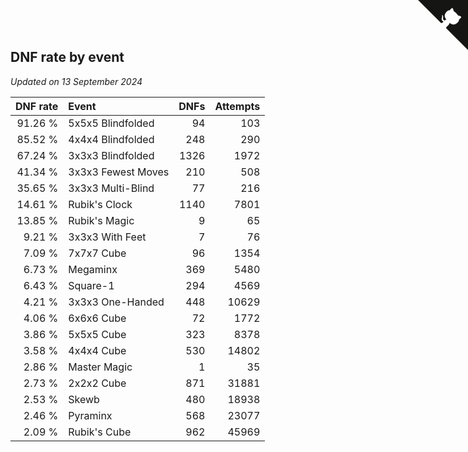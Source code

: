 ## DNF rate by event

*Updated on 13 September 2024*

| DNF rate | Event | DNFs | Attempts |
| ---: | :--- | ---: | ---: |
| 91.26 % | 5x5x5 Blindfolded | 94 | 103 |
| 85.52 % | 4x4x4 Blindfolded | 248 | 290 |
| 67.24 % | 3x3x3 Blindfolded | 1326 | 1972 |
| 41.34 % | 3x3x3 Fewest Moves | 210 | 508 |
| 35.65 % | 3x3x3 Multi-Blind | 77 | 216 |
| 14.61 % | Rubik's Clock | 1140 | 7801 |
| 13.85 % | Rubik's Magic | 9 | 65 |
| 9.21 % | 3x3x3 With Feet | 7 | 76 |
| 7.09 % | 7x7x7 Cube | 96 | 1354 |
| 6.73 % | Megaminx | 369 | 5480 |
| 6.43 % | Square-1 | 294 | 4569 |
| 4.21 % | 3x3x3 One-Handed | 448 | 10629 |
| 4.06 % | 6x6x6 Cube | 72 | 1772 |
| 3.86 % | 5x5x5 Cube | 323 | 8378 |
| 3.58 % | 4x4x4 Cube | 530 | 14802 |
| 2.86 % | Master Magic | 1 | 35 |
| 2.73 % | 2x2x2 Cube | 871 | 31881 |
| 2.53 % | Skewb | 480 | 18938 |
| 2.46 % | Pyraminx | 568 | 23077 |
| 2.09 % | Rubik's Cube | 962 | 45969 |


<a href="https://github.com/simonkellly/wca_statistics_ireland" class="github-corner" aria-label="View source on Github"><svg width="80" height="80" viewBox="0 0 250 250" style="fill:#151513; color:#fff; position: absolute; top: 0; border: 0; right: 0;" aria-hidden="true"><path d="M0,0 L115,115 L130,115 L142,142 L250,250 L250,0 Z"></path><path d="M128.3,109.0 C113.8,99.7 119.0,89.6 119.0,89.6 C122.0,82.7 120.5,78.6 120.5,78.6 C119.2,72.0 123.4,76.3 123.4,76.3 C127.3,80.9 125.5,87.3 125.5,87.3 C122.9,97.6 130.6,101.9 134.4,103.2" fill="currentColor" style="transform-origin: 130px 106px;" class="octo-arm"></path><path d="M115.0,115.0 C114.9,115.1 118.7,116.5 119.8,115.4 L133.7,101.6 C136.9,99.2 139.9,98.4 142.2,98.6 C133.8,88.0 127.5,74.4 143.8,58.0 C148.5,53.4 154.0,51.2 159.7,51.0 C160.3,49.4 163.2,43.6 171.4,40.1 C171.4,40.1 176.1,42.5 178.8,56.2 C183.1,58.6 187.2,61.8 190.9,65.4 C194.5,69.0 197.7,73.2 200.1,77.6 C213.8,80.2 216.3,84.9 216.3,84.9 C212.7,93.1 206.9,96.0 205.4,96.6 C205.1,102.4 203.0,107.8 198.3,112.5 C181.9,128.9 168.3,122.5 157.7,114.1 C157.9,116.9 156.7,120.9 152.7,124.9 L141.0,136.5 C139.8,137.7 141.6,141.9 141.8,141.8 Z" fill="currentColor" class="octo-body"></path></svg></a><style>.github-corner:hover .octo-arm{animation:octocat-wave 560ms ease-in-out}@keyframes octocat-wave{0%,100%{transform:rotate(0)}20%,60%{transform:rotate(-25deg)}40%,80%{transform:rotate(10deg)}}@media (max-width:500px){.github-corner:hover .octo-arm{animation:none}.github-corner .octo-arm{animation:octocat-wave 560ms ease-in-out}}</style>
